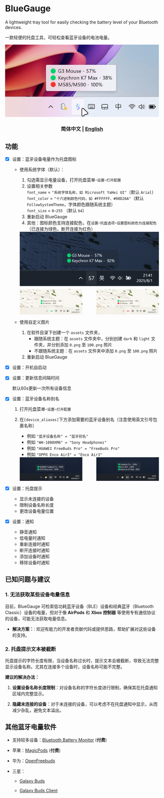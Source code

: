 # BlueGauge
A lightweight tray tool for easily checking the battery level of your Bluetooth devices.

一款轻便的托盘工具，可轻松查看蓝牙设备的电池电量。

![image](https://raw.githubusercontent.com/iKineticate/BlueGauge/main/screenshots/app.png)

<h3 align="center"> 简体中文 | <a href='./README-en.md'>English</a></h3>

## 功能

- [x] 设置：蓝牙设备电量作为托盘图标    

    - 使用系统字体（默认）：  
        1. 勾选需显示电量设备，打开托盘菜单-`设置`-`打开配置`
        2. 设置相关参数  
        `font_name` = `"系统字体名称，如 Microsoft YaHei UI"`（默认 `Arial`）  
        `font_color` = `"十六进制颜色代码，如 #FFFFFF、#00D26A"`（默认 `FollowSystemTheme`，字体颜色跟随系统主题）  
        `font_size` = `0~255`  （默认 `64`）   
        3. 重新启动 BlueGauge
        4. 其他：图标颜色支持连接配色，在`设置`-`托盘选项`-`设置图标颜色为连接配色`（已连接为绿色，断开连接为红色）

        <div align="center">
            <img src="screenshots/battery.png" style="width=90%; display:block; margin:0 auto 10px;" />
            <div style="display:flex; justify-content:space-between; width:100%; margin:0 auto;">
                <img src="screenshots/connect.png" alt="左下图片" style="width:45%; display:block;">
                <img src="screenshots/disconnect.png" alt="右下图片" style="width:45%; display:block;">
            </div>
        </div>

    - 使用自定义图片  
        1. 在软件目录下创建一个 `assets` 文件夹，
            - 跟随系统主题：在 `assets` 文件夹中，分别创建 `dark` 和 `light` 文件夹，并分别添加 `0.png` 至 `100.png` 照片
            - 不跟随系统主题：在 `assets` 文件夹中添加 `0.png` 至 `100.png` 照片  
        2. 重新启动 BlueGauge

- [x] 设置：开机自启动
- [x] 设置：更新信息间隔时间    

    默认60s更新一次所有设备信息    

- [x] 设置：蓝牙设备名称别名

    1. 打开托盘菜单-`设置`-`打开配置`   

    2. 在`[device_aliases]`下方添加需要的蓝牙设备别名（注意使用英文引号包裹名称）

        - 例如 `"蓝牙设备名称" = "蓝牙别名"`
        - 例如 `"WH-1000XM6" = "Sony Headphones"`
        - 例如 `"HUAWEI FreeBuds Pro" = "FreeBuds Pro"`
        - 例如 `"OPPO Enco Air3" = "Enco Air3"`

        <div align="center">
            <div style="display:flex; justify-content:space-between; width:100%; margin:0 auto;">
                <img src="screenshots/not_aliases.png" alt="左下图片" style="width:45%; display:block;">
                <img src="screenshots/aliases.png" alt="右下图片" style="width:45%; display:block;">
            </div>
        </div>

- [x] 设置：托盘提示

    - 显示未连接的设备
    - 限制设备名称长度
    - 更改设备电量位置

- [x] 设置：通知

    - 静音通知
    - 低电量时通知
    - 重新连接时通知
    - 断开连接时通知
    - 添加设备时通知
    - 移除设备时通知

## 已知问题与建议

### 1. 无法获取某些设备电量信息

目前，BlueGauge 可检索低功耗蓝牙设备（BLE）设备和经典蓝牙（Bluetooth Classic）设备的电量，但对于像 **AirPods** 和 **Xbox 控制器** 等使用专有通信协议的设备，可能无法获取电量信息。

- **解决方案：**: 欢迎有能力的开发者贡献代码或提供思路，帮助扩展对这些设备的支持。

### 2. 托盘提示文本被截断

托盘提示的字符长度有限，当设备名称过长时，提示文本会被截断，导致无法完整显示设备名称。尤其在连接多个设备时，设备名称可能不完整。

**建议的解决办法：**

1. **设置设备名称长度限制**：对设备名称的字符长度进行限制，确保其在托盘通知区域内完整显示。

2. **隐藏未连接的设备**：对于未连接的设备，可以考虑不在托盘通知中显示，从而减少杂乱，避免文本溢出。

## 其他蓝牙电量软件

 - 支持较多设备：[Bluetooth Battery Monitor](https://www.bluetoothgoodies.com/) (**付费**)

 - 苹果：[MagicPods](https://apps.microsoft.com/detail/9P6SKKFKSHKM) (**付费**)

 - 华为：[OpenFreebuds](https://github.com/melianmiko/OpenFreebuds)

 - 三星：  

    - [Galaxy Buds](https://apps.microsoft.com/detail/9NHTLWTKFZNB)   

    - [Galaxy Buds Client](https://github.com/timschneeb/GalaxyBudsClient)  
